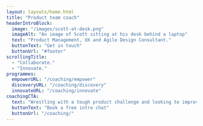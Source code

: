 ```yaml
---
layout: layouts/home.html
title: "Product team coach"
headerIntroBlock:
  image: "/images/scott-at-desk.png"
  imageAlt: "An image of Scott sitting at his desk behind a laptop"
  text: "Product Management, UX and Agile Design Consultant."
  buttonText: "Get in touch"
  buttonUrl: "#footer"
scrollingTitle:
  - "Collaborate."
  - "Innovate."
programmes:
  empowerURL: "/coaching/empower"
  discoveryURL: "/coaching/discovery"
  innovateURL: "/coaching/innovate"
coachingCTA:
  text: "Wrestling with a tough product challenge and looking to improve the way your teams work?"
  buttonText: "Book a free intro chat"
  buttonUrl: "/coaching/"
---
```

